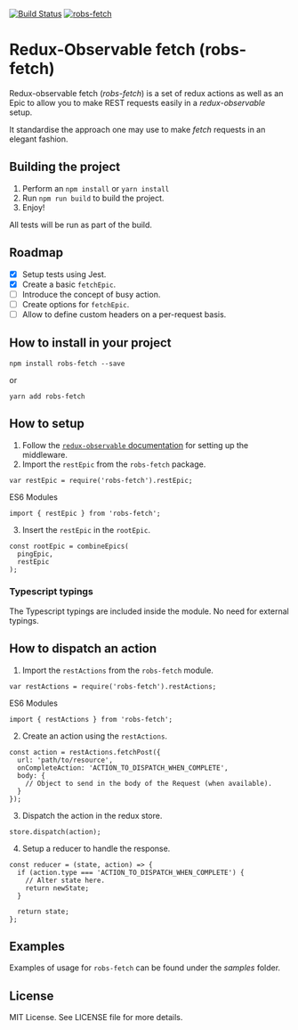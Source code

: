 [![Build Status](https://travis-ci.org/gretro/robs-fetch.svg?branch=master)](https://travis-ci.org/gretro/robs-fetch)
[![robs-fetch](https://img.shields.io/npm/v/robs-fetch.svg)](https://www.npmjs.com/package/robs-fetch)

# Redux-Observable fetch (robs-fetch)
Redux-observable fetch (*robs-fetch*) is a set of redux actions as well as an Epic to allow you to make REST requests easily in a *redux-observable* setup.

It standardise the approach one may use to make *fetch* requests in an elegant fashion.

## Building the project
1. Perform an `npm install` or `yarn install`
2. Run `npm run build` to build the project.
3. Enjoy!

All tests will be run as part of the build.

## Roadmap
 - [x] Setup tests using Jest.
 - [x] Create a basic `fetchEpic`.
 - [ ] Introduce the concept of busy action. 
 - [ ] Create options for `fetchEpic`.
 - [ ] Allow to define custom headers on a per-request basis.

## How to install in your project
```
npm install robs-fetch --save
```
or
```
yarn add robs-fetch
```

## How to setup
1. Follow the [`redux-observable` documentation](https://redux-observable.js.org/docs/basics/SettingUpTheMiddleware.html) for setting up the middleware.
2. Import the `restEpic` from the `robs-fetch` package.
```
var restEpic = require('robs-fetch').restEpic;
```
ES6 Modules
```
import { restEpic } from 'robs-fetch';
```
3. Insert the `restEpic` in the `rootEpic`.
```
const rootEpic = combineEpics(
  pingEpic,
  restEpic
);
```

### Typescript typings
The Typescript typings are included inside the module. No need for external typings.

## How to dispatch an action
1. Import the `restActions` from the `robs-fetch` module.
```
var restActions = require('robs-fetch').restActions;
```
ES6 Modules
```
import { restActions } from 'robs-fetch';
```
2. Create an action using the `restActions`.
```
const action = restActions.fetchPost({
  url: 'path/to/resource',
  onCompleteAction: 'ACTION_TO_DISPATCH_WHEN_COMPLETE',
  body: {
    // Object to send in the body of the Request (when available).
  }
});
```
3. Dispatch the action in the redux store.
```
store.dispatch(action);
```
4. Setup a reducer to handle the response.
```
const reducer = (state, action) => {
  if (action.type === 'ACTION_TO_DISPATCH_WHEN_COMPLETE') {
    // Alter state here.
    return newState;
  }

  return state;
};
```

## Examples
Examples of usage for `robs-fetch` can be found under the *samples* folder.

## License
 MIT License. See LICENSE file for more details.
